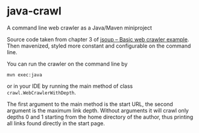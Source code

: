 # java-crawl
A command line web crawler as a Java/Maven miniproject

Source code taken from chapter 3 of [jsoup – Basic web crawler example](https://www.mkyong.com/java/jsoup-basic-web-crawler-example/).
Then mavenized, styled more constant and configurable on the command line.

You can run the crawler on the command line by
```
mvn exec:java
```
or in your IDE by running the main method of class `crawl.WebCrawlerWithDepth`.

The first argument to the main method is the start URL, the second argument is the maximum link depth.
Without arguments it will crawl only depths 0 and 1 starting from
the home directory of the author, thus printing all links found directly in the start page.
